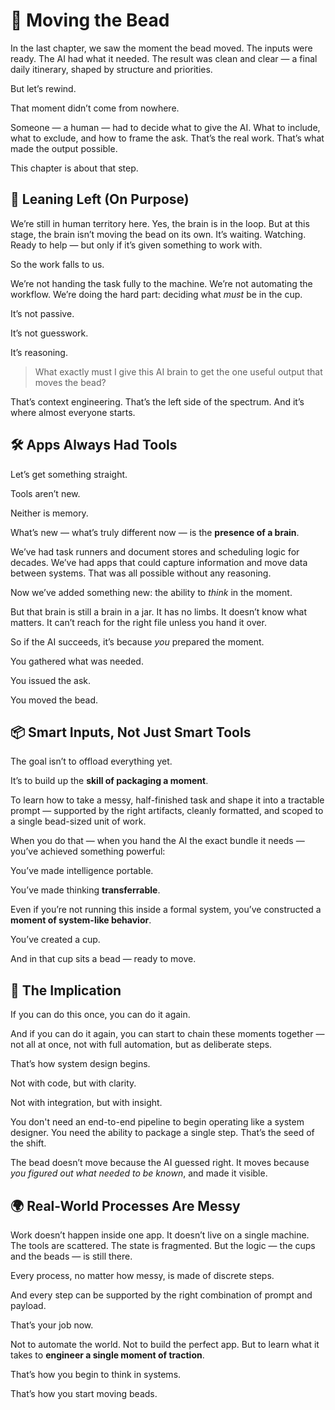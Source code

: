 # 🧠 Moving the Bead

In the last chapter, we saw the moment the bead moved. The inputs were ready. The AI had what it needed. The result was clean and clear — a final daily itinerary, shaped by structure and priorities.

But let’s rewind.

That moment didn’t come from nowhere.

Someone — a human — had to decide what to give the AI. What to include, what to exclude, and how to frame the ask. That’s the real work. That’s what made the output possible.

This chapter is about that step.

## 🧭 Leaning Left (On Purpose)

We’re still in human territory here. Yes, the brain is in the loop. But at this stage, the brain isn’t moving the bead on its own. It’s waiting. Watching. Ready to help — but only if it’s given something to work with.

So the work falls to us.

We’re not handing the task fully to the machine. We’re not automating the workflow. We’re doing the hard part: deciding what *must* be in the cup.

It’s not passive.

It’s not guesswork.

It’s reasoning.

> What exactly must I give this AI brain to get the one useful output that moves the bead?

That’s context engineering. That’s the left side of the spectrum. And it’s where almost everyone starts.

## 🛠 Apps Always Had Tools

Let’s get something straight.

Tools aren’t new.

Neither is memory.

What’s new — what’s truly different now — is the **presence of a brain**.

We’ve had task runners and document stores and scheduling logic for decades. We’ve had apps that could capture information and move data between systems. That was all possible without any reasoning.

Now we’ve added something new: the ability to *think* in the moment.

But that brain is still a brain in a jar. It has no limbs. It doesn’t know what matters. It can’t reach for the right file unless you hand it over.

So if the AI succeeds, it’s because *you* prepared the moment.

You gathered what was needed.

You issued the ask.

You moved the bead.

## 📦 Smart Inputs, Not Just Smart Tools

The goal isn’t to offload everything yet.

It’s to build up the **skill of packaging a moment**.

To learn how to take a messy, half-finished task and shape it into a tractable prompt — supported by the right artifacts, cleanly formatted, and scoped to a single bead-sized unit of work.

When you do that — when you hand the AI the exact bundle it needs — you’ve achieved something powerful:

You’ve made intelligence portable.

You’ve made thinking **transferrable**.

Even if you’re not running this inside a formal system, you’ve constructed a **moment of system-like behavior**.

You’ve created a cup.

And in that cup sits a bead — ready to move.

## 🧩 The Implication

If you can do this once, you can do it again.

And if you can do it again, you can start to chain these moments together — not all at once, not with full automation, but as deliberate steps.

That’s how system design begins.

Not with code, but with clarity.

Not with integration, but with insight.

You don't need an end-to-end pipeline to begin operating like a system designer. You need the ability to package a single step. That’s the seed of the shift.

The bead doesn’t move because the AI guessed right. It moves because *you figured out what needed to be known*, and made it visible.

## 🌍 Real-World Processes Are Messy

Work doesn’t happen inside one app. It doesn’t live on a single machine. The tools are scattered. The state is fragmented. But the logic — the cups and the beads — is still there.

Every process, no matter how messy, is made of discrete steps.

And every step can be supported by the right combination of prompt and payload.

That’s your job now.

Not to automate the world. Not to build the perfect app. But to learn what it takes to **engineer a single moment of traction**.

That’s how you begin to think in systems.

That’s how you start moving beads.

